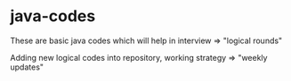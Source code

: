# java-codes
These are basic java codes which will help in interview => "logical rounds"

Adding new logical codes into repository, working strategy => "weekly updates"

